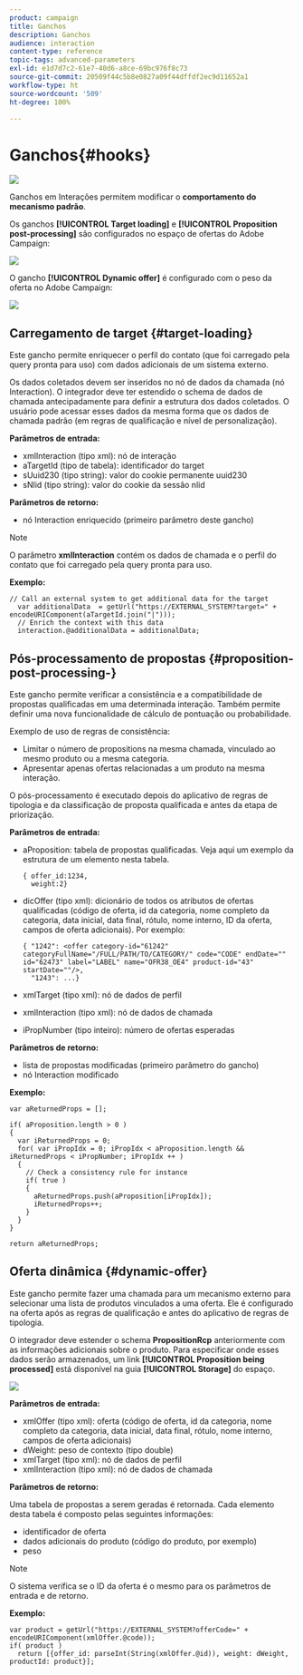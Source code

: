 ```yaml
---
product: campaign
title: Ganchos
description: Ganchos
audience: interaction
content-type: reference
topic-tags: advanced-parameters
exl-id: e1d7d7c2-61e7-40d6-a8ce-69bc976f8c73
source-git-commit: 20509f44c5b8e0827a09f44dffdf2ec9d11652a1
workflow-type: ht
source-wordcount: '509'
ht-degree: 100%

---
```


# Ganchos{#hooks}

![](../../assets/v7-only.svg)

Ganchos  em Interações permitem modificar o **comportamento do mecanismo padrão**.

Os ganchos **[!UICONTROL Target loading]** e **[!UICONTROL Proposition post-processing]** são configurados no espaço de ofertas do Adobe Campaign:

![](assets/interaction_hooks_1.png)

O gancho **[!UICONTROL Dynamic offer]** é configurado com o peso da oferta no Adobe Campaign:

![](assets/interaction_hooks_2.png)

## Carregamento de target {#target-loading}

Este gancho permite enriquecer o perfil do contato (que foi carregado pela query pronta para uso) com dados adicionais de um sistema externo.

Os dados coletados devem ser inseridos no nó de dados da chamada (nó Interaction). O integrador deve ter estendido o schema de dados de chamada antecipadamente para definir a estrutura dos dados coletados. O usuário pode acessar esses dados da mesma forma que os dados de chamada padrão (em regras de qualificação e nível de personalização).

**Parâmetros de entrada:**

* xmlInteraction (tipo xml): nó de interação
* aTargetId (tipo de tabela): identificador do target
* sUuid230 (tipo string): valor do cookie permanente uuid230
* sNlid (tipo string): valor do cookie da sessão nlid

**Parâmetros de retorno:**

* nó Interaction enriquecido (primeiro parâmetro deste gancho)

>[!NOTE]
>
>O parâmetro **xmlInteraction** contém os dados de chamada e o perfil do contato que foi carregado pela query pronta para uso.

**Exemplo:**

```
// Call an external system to get additional data for the target
  var additionalData  = getUrl("https://EXTERNAL_SYSTEM?target=" + encodeURIComponent(aTargetId.join("|")));
  // Enrich the context with this data
  interaction.@additionalData = additionalData;
```

## Pós-processamento de propostas {#proposition-post-processing-}

Este gancho permite verificar a consistência e a compatibilidade de propostas qualificadas em uma determinada interação. Também permite definir uma nova funcionalidade de cálculo de pontuação ou probabilidade.

Exemplo de uso de regras de consistência:

* Limitar o número de propositions na mesma chamada, vinculado ao mesmo produto ou a mesma categoria.
* Apresentar apenas ofertas relacionadas a um produto na mesma interação.

O pós-processamento é executado depois do aplicativo de regras de tipologia e da classificação de proposta qualificada e antes da etapa de priorização.

**Parâmetros de entrada:**

* aProposition: tabela de propostas qualificadas. Veja aqui um exemplo da estrutura de um elemento nesta tabela.

   ```
   { offer_id:1234,
     weight:2}
   ```

* dicOffer (tipo xml): dicionário de todos os atributos de ofertas qualificadas (código de oferta, id da categoria, nome completo da categoria, data inicial, data final, rótulo, nome interno, ID da oferta, campos de oferta adicionais). Por exemplo:

   ```
   { "1242": <offer category-id="61242" categoryFullName="/FULL/PATH/TO/CATEGORY/" code="CODE" endDate="" id="62473" label="LABEL" name="OFR38_OE4" product-id="43" startDate=""/>,
     "1243": ...}
   ```

* xmlTarget (tipo xml): nó de dados de perfil
* xmlInteraction (tipo xml): nó de dados de chamada
* iPropNumber (tipo inteiro): número de ofertas esperadas

**Parâmetros de retorno:**

* lista de propostas modificadas (primeiro parâmetro do gancho)
* nó Interaction modificado

**Exemplo:**

```
var aReturnedProps = [];

if( aProposition.length > 0 )
{
  var iReturnedProps = 0;
  for( var iPropIdx = 0; iPropIdx < aProposition.length && iReturnedProps < iPropNumber; iPropIdx ++ )
  {
    // Check a consistency rule for instance
    if( true )
    {
      aReturnedProps.push(aProposition[iPropIdx]);
      iReturnedProps++;
    }
  }
}

return aReturnedProps;
```

## Oferta dinâmica {#dynamic-offer}

Este gancho permite fazer uma chamada para um mecanismo externo para selecionar uma lista de produtos vinculados a uma oferta. Ele é configurado na oferta após as regras de qualificação e antes do aplicativo de regras de tipologia.

O integrador deve estender o schema **PropositionRcp** anteriormente com as informações adicionais sobre o produto. Para especificar onde esses dados serão armazenados, um link **[!UICONTROL Proposition being processed]** está disponível na guia **[!UICONTROL Storage]** do espaço.

![](assets/interaction_hooks_3.png)

**Parâmetros de entrada:**

* xmlOffer (tipo xml): oferta (código de oferta, id da categoria, nome completo da categoria, data inicial, data final, rótulo, nome interno, campos de oferta adicionais)
* dWeight: peso de contexto (tipo double)
* xmlTarget (tipo xml): nó de dados de perfil
* xmlInteraction (tipo xml): nó de dados de chamada

**Parâmetros de retorno:**

Uma tabela de propostas a serem geradas é retornada. Cada elemento desta tabela é composto pelas seguintes informações:

* identificador de oferta
* dados adicionais do produto (código do produto, por exemplo)
* peso

>[!NOTE]
>
>O sistema verifica se o ID da oferta é o mesmo para os parâmetros de entrada e de retorno.

**Exemplo:**

```
var product = getUrl("https://EXTERNAL_SYSTEM?offerCode=" + encodeURIComponent(xmlOffer.@code));
if( product )
  return [{offer_id: parseInt(String(xmlOffer.@id)), weight: dWeight, productId: product}];
```
